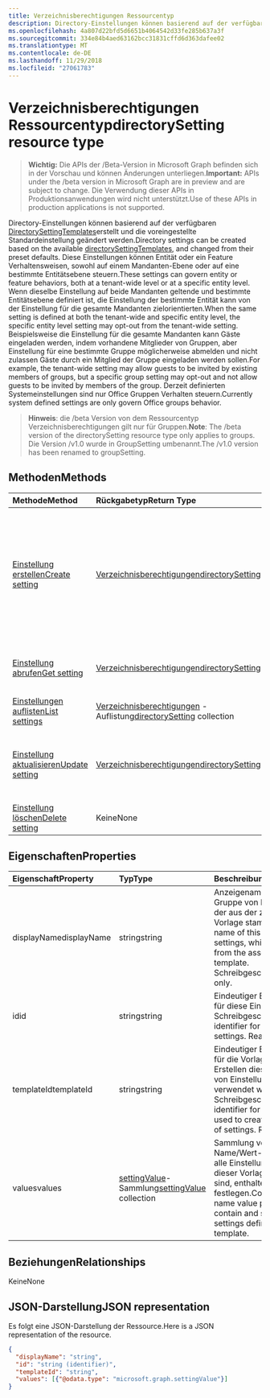 ```yaml
---
title: Verzeichnisberechtigungen Ressourcentyp
description: Directory-Einstellungen können basierend auf der verfügbaren DirectorySettingTemplates erstellt und Standardwerte voreingestellten von geändert werden. Diese Einstellungen können Entität oder ein Feature Verhaltensweisen, sowohl auf einem Mandanten-Ebene oder auf eine bestimmte Entitätsebene steuern. Wenn dieselbe Einstellung auf beide Mandanten geltende und bestimmte Entitätsebene definiert ist, die Einstellung der bestimmte Entität kann von der Einstellung für die gesamte Mandanten zielorientierten.  Beispielsweise die Einstellung für die gesamte Mandanten kann Gäste eingeladen werden, indem vorhandene Mitglieder von Gruppen, aber Einstellung für eine bestimmte Gruppe möglicherweise abmelden und nicht zulassen Gäste durch ein Mitglied der Gruppe eingeladen werden sollen. Derzeit definierten Systemeinstellungen sind nur Office Gruppen Verhalten steuern.
ms.openlocfilehash: 4a807d22bfd5d6651b4064542d33fe285b637a3f
ms.sourcegitcommit: 334e84b4aed63162bcc31831cffd6d363dafee02
ms.translationtype: MT
ms.contentlocale: de-DE
ms.lasthandoff: 11/29/2018
ms.locfileid: "27061783"
---
```

# <a name="directorysetting-resource-type"></a><span data-ttu-id="a1e27-107">Verzeichnisberechtigungen Ressourcentyp</span><span class="sxs-lookup"><span data-stu-id="a1e27-107">directorySetting resource type</span></span>

> <span data-ttu-id="a1e27-108">**Wichtig:** Die APIs der /Beta-Version in Microsoft Graph befinden sich in der Vorschau und können Änderungen unterliegen.</span><span class="sxs-lookup"><span data-stu-id="a1e27-108">**Important:** APIs under the /beta version in Microsoft Graph are in preview and are subject to change.</span></span> <span data-ttu-id="a1e27-109">Die Verwendung dieser APIs in Produktionsanwendungen wird nicht unterstützt.</span><span class="sxs-lookup"><span data-stu-id="a1e27-109">Use of these APIs in production applications is not supported.</span></span>

<span data-ttu-id="a1e27-110">Directory-Einstellungen können basierend auf der verfügbaren [DirectorySettingTemplates](directorysettingtemplate.md)erstellt und die voreingestellte Standardeinstellung geändert werden.</span><span class="sxs-lookup"><span data-stu-id="a1e27-110">Directory settings can be created based on the available [directorySettingTemplates](directorysettingtemplate.md), and changed from their preset defaults.</span></span> <span data-ttu-id="a1e27-111">Diese Einstellungen können Entität oder ein Feature Verhaltensweisen, sowohl auf einem Mandanten-Ebene oder auf eine bestimmte Entitätsebene steuern.</span><span class="sxs-lookup"><span data-stu-id="a1e27-111">These settings can govern entity or feature behaviors, both at a tenant-wide level or at a specific entity level.</span></span> <span data-ttu-id="a1e27-112">Wenn dieselbe Einstellung auf beide Mandanten geltende und bestimmte Entitätsebene definiert ist, die Einstellung der bestimmte Entität kann von der Einstellung für die gesamte Mandanten zielorientierten.</span><span class="sxs-lookup"><span data-stu-id="a1e27-112">When the same setting is defined at both the tenant-wide and specific entity level, the specific entity level setting may opt-out from the tenant-wide setting.</span></span>  <span data-ttu-id="a1e27-113">Beispielsweise die Einstellung für die gesamte Mandanten kann Gäste eingeladen werden, indem vorhandene Mitglieder von Gruppen, aber Einstellung für eine bestimmte Gruppe möglicherweise abmelden und nicht zulassen Gäste durch ein Mitglied der Gruppe eingeladen werden sollen.</span><span class="sxs-lookup"><span data-stu-id="a1e27-113">For example, the tenant-wide setting may allow guests to be invited by existing members of groups, but a specific group setting may opt-out and not allow guests to be invited by members of the group.</span></span> <span data-ttu-id="a1e27-114">Derzeit definierten Systemeinstellungen sind nur Office Gruppen Verhalten steuern.</span><span class="sxs-lookup"><span data-stu-id="a1e27-114">Currently system defined settings are only govern Office groups behavior.</span></span>

> <span data-ttu-id="a1e27-115">**Hinweis**: die /beta Version von dem Ressourcentyp Verzeichnisberechtigungen gilt nur für Gruppen.</span><span class="sxs-lookup"><span data-stu-id="a1e27-115">**Note**: The /beta version of the directorySetting resource type only applies to groups.</span></span> <span data-ttu-id="a1e27-116">Die Version /v1.0 wurde in GroupSetting umbenannt.</span><span class="sxs-lookup"><span data-stu-id="a1e27-116">The /v1.0 version has been renamed to groupSetting.</span></span>

## <a name="methods"></a><span data-ttu-id="a1e27-117">Methoden</span><span class="sxs-lookup"><span data-stu-id="a1e27-117">Methods</span></span>

| <span data-ttu-id="a1e27-118">Methode</span><span class="sxs-lookup"><span data-stu-id="a1e27-118">Method</span></span>           | <span data-ttu-id="a1e27-119">Rückgabetyp</span><span class="sxs-lookup"><span data-stu-id="a1e27-119">Return Type</span></span>    |<span data-ttu-id="a1e27-120">Beschreibung</span><span class="sxs-lookup"><span data-stu-id="a1e27-120">Description</span></span>|
|:---------------|:--------|:----------|
|[<span data-ttu-id="a1e27-121">Einstellung erstellen</span><span class="sxs-lookup"><span data-stu-id="a1e27-121">Create setting</span></span>](../api/directorysetting-post-settings.md) | [<span data-ttu-id="a1e27-122">Verzeichnisberechtigungen</span><span class="sxs-lookup"><span data-stu-id="a1e27-122">directorySetting</span></span>](directorysetting.md) |<span data-ttu-id="a1e27-123">Erstellen einer Einstellungsobjekt basierend auf einer DirectorySettingTemplate.</span><span class="sxs-lookup"><span data-stu-id="a1e27-123">Create a setting object based on a directorySettingTemplate.</span></span> <span data-ttu-id="a1e27-124">Die POST-Anforderung muss EinstellenWerte für alle in der Vorlage definierten Einstellungen angeben.</span><span class="sxs-lookup"><span data-stu-id="a1e27-124">The POST request must provide settingValues for all the settings defined in the template.</span></span>|
|[<span data-ttu-id="a1e27-125">Einstellung abrufen</span><span class="sxs-lookup"><span data-stu-id="a1e27-125">Get setting</span></span>](../api/directorysetting-get.md) | [<span data-ttu-id="a1e27-126">Verzeichnisberechtigungen</span><span class="sxs-lookup"><span data-stu-id="a1e27-126">directorySetting</span></span>](directorysetting.md) |<span data-ttu-id="a1e27-127">Dient zum Lesen der Eigenschaften eines bestimmten Einstellungsobjekts.</span><span class="sxs-lookup"><span data-stu-id="a1e27-127">Read properties of a specific setting object.</span></span>|
|[<span data-ttu-id="a1e27-128">Einstellungen auflisten</span><span class="sxs-lookup"><span data-stu-id="a1e27-128">List settings</span></span>](../api/directorysetting-list.md) | <span data-ttu-id="a1e27-129">[Verzeichnisberechtigungen](directorysetting.md) -Auflistung</span><span class="sxs-lookup"><span data-stu-id="a1e27-129">[directorySetting](directorysetting.md) collection</span></span> |<span data-ttu-id="a1e27-130">Listet Eigenschaften aller Einstellungsobjekte auf.</span><span class="sxs-lookup"><span data-stu-id="a1e27-130">List properties of all setting objects.</span></span>|
|[<span data-ttu-id="a1e27-131">Einstellung aktualisieren</span><span class="sxs-lookup"><span data-stu-id="a1e27-131">Update setting</span></span>](../api/directorysetting-update.md) | [<span data-ttu-id="a1e27-132">Verzeichnisberechtigungen</span><span class="sxs-lookup"><span data-stu-id="a1e27-132">directorySetting</span></span>](directorysetting.md)  |<span data-ttu-id="a1e27-133">Aktualisiert ein Einstellungsobjekt.</span><span class="sxs-lookup"><span data-stu-id="a1e27-133">Update a setting object.</span></span> <span data-ttu-id="a1e27-134">Nur EinstellenWerte können in einer Aktualisierung nicht geändert werden.</span><span class="sxs-lookup"><span data-stu-id="a1e27-134">Only settingValues can be changed in an update.</span></span>|
|[<span data-ttu-id="a1e27-135">Einstellung löschen</span><span class="sxs-lookup"><span data-stu-id="a1e27-135">Delete setting</span></span>](../api/directorysetting-delete.md) | <span data-ttu-id="a1e27-136">Keine</span><span class="sxs-lookup"><span data-stu-id="a1e27-136">None</span></span> |<span data-ttu-id="a1e27-137">Löscht ein Einstellungsobjekt.</span><span class="sxs-lookup"><span data-stu-id="a1e27-137">Delete a setting object.</span></span> |

## <a name="properties"></a><span data-ttu-id="a1e27-138">Eigenschaften</span><span class="sxs-lookup"><span data-stu-id="a1e27-138">Properties</span></span>
| <span data-ttu-id="a1e27-139">Eigenschaft</span><span class="sxs-lookup"><span data-stu-id="a1e27-139">Property</span></span>     | <span data-ttu-id="a1e27-140">Typ</span><span class="sxs-lookup"><span data-stu-id="a1e27-140">Type</span></span>   |<span data-ttu-id="a1e27-141">Beschreibung</span><span class="sxs-lookup"><span data-stu-id="a1e27-141">Description</span></span>|
|:---------------|:--------|:----------|
|<span data-ttu-id="a1e27-142">displayName</span><span class="sxs-lookup"><span data-stu-id="a1e27-142">displayName</span></span>|<span data-ttu-id="a1e27-143">string</span><span class="sxs-lookup"><span data-stu-id="a1e27-143">string</span></span>|<span data-ttu-id="a1e27-144">Anzeigename für diese Gruppe von Einstellungen, der aus der zugeordneten Vorlage stammt.</span><span class="sxs-lookup"><span data-stu-id="a1e27-144">Display name of this group of settings, which comes from the associated template.</span></span> <span data-ttu-id="a1e27-145">Schreibgeschützt.</span><span class="sxs-lookup"><span data-stu-id="a1e27-145">Read-only.</span></span>|
|<span data-ttu-id="a1e27-146">id</span><span class="sxs-lookup"><span data-stu-id="a1e27-146">id</span></span>|<span data-ttu-id="a1e27-147">string</span><span class="sxs-lookup"><span data-stu-id="a1e27-147">string</span></span>| <span data-ttu-id="a1e27-p108">Eindeutiger Bezeichner für diese Einstellungen. Schreibgeschützt.</span><span class="sxs-lookup"><span data-stu-id="a1e27-p108">Unique identifier for these settings. Read-only.</span></span>|
|<span data-ttu-id="a1e27-150">templateId</span><span class="sxs-lookup"><span data-stu-id="a1e27-150">templateId</span></span>|<span data-ttu-id="a1e27-151">string</span><span class="sxs-lookup"><span data-stu-id="a1e27-151">string</span></span>| <span data-ttu-id="a1e27-p109">Eindeutiger Bezeichner für die Vorlage, die zum Erstellen dieser Gruppe von Einstellungen verwendet wird. Schreibgeschützt.</span><span class="sxs-lookup"><span data-stu-id="a1e27-p109">Unique identifier for the template used to create this group of settings. Read-only.</span></span>|
|<span data-ttu-id="a1e27-154">values</span><span class="sxs-lookup"><span data-stu-id="a1e27-154">values</span></span>|<span data-ttu-id="a1e27-155">[settingValue](settingvalue.md)-Sammlung</span><span class="sxs-lookup"><span data-stu-id="a1e27-155">[settingValue](settingvalue.md) collection</span></span>| <span data-ttu-id="a1e27-p110">Sammlung von Name/Wert-Paaren. Muss alle Einstellungen, die in dieser Vorlage definiert sind, enthalten und festlegen.</span><span class="sxs-lookup"><span data-stu-id="a1e27-p110">Collection of name value pairs. Must contain and set all the settings defined in the template.</span></span>|

## <a name="relationships"></a><span data-ttu-id="a1e27-158">Beziehungen</span><span class="sxs-lookup"><span data-stu-id="a1e27-158">Relationships</span></span>
<span data-ttu-id="a1e27-159">Keine</span><span class="sxs-lookup"><span data-stu-id="a1e27-159">None</span></span>


## <a name="json-representation"></a><span data-ttu-id="a1e27-160">JSON-Darstellung</span><span class="sxs-lookup"><span data-stu-id="a1e27-160">JSON representation</span></span>

<span data-ttu-id="a1e27-161">Es folgt eine JSON-Darstellung der Ressource.</span><span class="sxs-lookup"><span data-stu-id="a1e27-161">Here is a JSON representation of the resource.</span></span>

<!-- {
  "blockType": "resource",
  "optionalProperties": [

  ],
  "@odata.type": "microsoft.graph.directorySetting"
}-->

```json
{
  "displayName": "string",
  "id": "string (identifier)",
  "templateId": "string",
  "values": [{"@odata.type": "microsoft.graph.settingValue"}]
}

```

<!-- uuid: 8fcb5dbc-d5aa-4681-8e31-b001d5168d79
2015-10-25 14:57:30 UTC -->
<!-- {
  "type": "#page.annotation",
  "description": "directorySetting resource",
  "keywords": "",
  "section": "documentation",
  "tocPath": ""
}-->